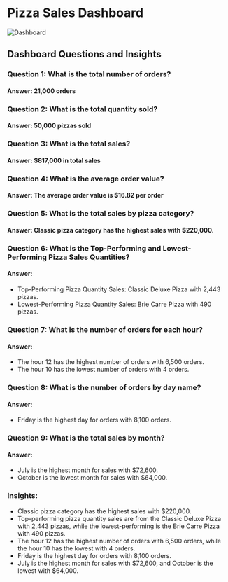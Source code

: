 # Pizza Sales Dashboard

![Dashboard](https://github.com/abdelrahman4578/PizzaSales/blob/main/Capture.PNG)

## Dashboard Questions and Insights

### Question 1: What is the total number of orders?
#### Answer: 21,000 orders

### Question 2: What is the total quantity sold?
#### Answer: 50,000 pizzas sold

### Question 3: What is the total sales?
#### Answer: $817,000 in total sales

### Question 4: What is the average order value?
#### Answer: The average order value is $16.82 per order

### Question 5: What is the total sales by pizza category?
#### Answer: Classic pizza category has the highest sales with $220,000.

### Question 6: What is the Top-Performing and Lowest-Performing Pizza Sales Quantities?
#### Answer: 
- Top-Performing Pizza Quantity Sales: Classic Deluxe Pizza with 2,443 pizzas.
- Lowest-Performing Pizza Quantity Sales: Brie Carre Pizza with 490 pizzas.

### Question 7: What is the number of orders for each hour?
#### Answer: 
- The hour 12 has the highest number of orders with 6,500 orders.
- The hour 10 has the lowest number of orders with 4 orders.

### Question 8: What is the number of orders by day name?
#### Answer: 
- Friday is the highest day for orders with 8,100 orders.

### Question 9: What is the total sales by month?
#### Answer: 
- July is the highest month for sales with $72,600.
- October is the lowest month for sales with $64,000.

### Insights:
- Classic pizza category has the highest sales with $220,000.
- Top-performing pizza quantity sales are from the Classic Deluxe Pizza with 2,443 pizzas, while the lowest-performing is the Brie Carre Pizza with 490 pizzas.
- The hour 12 has the highest number of orders with 6,500 orders, while the hour 10 has the lowest with 4 orders.
- Friday is the highest day for orders with 8,100 orders.
- July is the highest month for sales with $72,600, and October is the lowest with $64,000.

